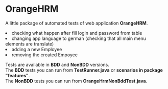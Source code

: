 # OrangeHRM

A little package of automated tests of web application <b>OrangeHRM</b>.

<li>checking what happen after fill login and password from table</li>
<li> changing app language to german (checking that all main menu elements are translate)</li>
<li>adding a new Employee</li>
<li>removing the created Empoyee</li>

Tests are available in <b>BDD</b> and <b>NonBDD</b> versions.
<br>The <b>BDD</b> tests you can run from <b>TestRunner.java</b> or <b>scenarios in package "features"</b>.
<br>The <b>NonBDD</b> tests you can run from <b>OrangeHrmNonBddTest.java</b>.
